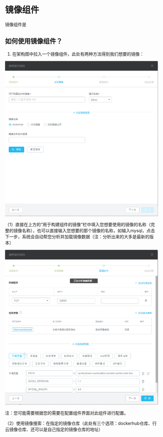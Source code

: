 # 镜像组件

  镜像组件是

## 如何使用镜像组件？

 1. 在架构图中拉入一个镜像组件，此处有两种方法得到我们想要的镜像：

![](/assets/import10.png)

（1）直接在上方的“用于构建组件的镜像”栏中填入您想要使用的镜像的名称（完整的镜像名称），也可以直接输入您想要的那个镜像的名称，如输入mysql，点击下一步，系统会自动帮您分析并加载镜像数据（注：分析出来的大多是最新的版本）

![](/assets/import11.png)

注：您可能需要根据您的需要在配置组件界面对此组件进行配置。

（2）使用镜像搜索：在指定的镜像仓库（此处有三个选项：dockerhub仓库、行云镜像仓库、还可以是自己指定的镜像仓库的地址）



